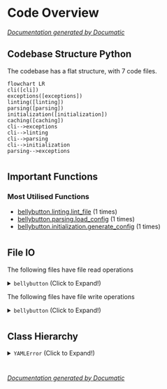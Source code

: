 # Code Overview

[_Documentation generated by Documatic_](https://www.documatic.com)

<!---Documatic-section-Codebase Structure Python-start--->
## Codebase Structure Python

The codebase has a flat structure, with 7 code files.

<!---Documatic-block-system_architecture-start--->
```mermaid
flowchart LR
cli([cli])
exceptions([exceptions])
linting([linting])
parsing([parsing])
initialization([initialization])
caching([caching])
cli-->exceptions
cli-->linting
cli-->parsing
cli-->initialization
parsing-->exceptions
```
<!---Documatic-block-system_architecture-end--->

# #
<!---Documatic-section-Codebase Structure Python-end--->

<!---Documatic-section-Important Functions-start--->
## Important Functions

<!---Documatic-block-important_funcs-start--->
<!---Documatic-block-most_used_funcs-start--->
### Most Utilised Functions

* [bellybutton.linting.lint_file](4-bellybutton_linting.md#bellybutton.linting.lint_file) (1 times)
* [bellybutton.parsing.load_config](3-bellybutton_parsing.md#bellybutton.parsing.load_config) (1 times)
* [bellybutton.initialization.generate_config](5-bellybutton_initialization.md#bellybutton.initialization.generate_config) (1 times)
<!---Documatic-block-most_used_funcs-end--->
<!---Documatic-block-important_funcs-end--->

# #
<!---Documatic-section-Important Functions-end--->

<!---Documatic-section-File IO-start--->
## File IO

<!---Documatic-block-file_io-start--->
The following files have file read operations

<!---Documatic-block-bellybutton-start--->
<details>
	<summary><code>bellybutton</code> (Click to Expand!)</summary>

* bellybutton.cli
</details>
<!---Documatic-block-bellybutton-end--->

The following files have file write operations

<!---Documatic-block-bellybutton-start--->
<details>
	<summary><code>bellybutton</code> (Click to Expand!)</summary>

* bellybutton.cli
</details>
<!---Documatic-block-bellybutton-end--->
<!---Documatic-block-file_io-end--->

# #
<!---Documatic-section-File IO-end--->

<!---Documatic-section-Class Hierarchy-start--->
## Class Hierarchy

<!---Documatic-block-YAMLError-start--->
<details>
	<summary><code>YAMLError</code> (Click to Expand!)</summary>

* bellybutton.exceptions.InvalidNode
</details>
<!---Documatic-block-YAMLError-end--->

# #
<!---Documatic-section-Class Hierarchy-end--->

[_Documentation generated by Documatic_](https://www.documatic.com)
